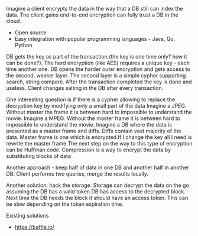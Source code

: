 Imagine a client encrypts the data in the way that a DB still can index the data. The client gains end-to-end encryption can fully trust a DB in the cloud.

* Open source
* Easy integration with popular programming languages - Java, Go, Python


DB gets the key as part of the transaction,(the key is one time only? how it can be done?). The hard encryption (like AES) requires a unique key - each time another one.
DB opens the harder outer encryption and gets access to the second, weaker layer. The second layer is a simple cypher supporting search, string compare.
After the transaction completed the key is done and useless. Client changes salting in the DB after every transaction.

One interesting question is if there is a cypher allowing to replace the decryption key by modifying only a small part of the data
Imagine a JPEG. Without master the frame it is between hard to impossible to understand the movie.
Imagine a MPEG. Without the master frame it is between hard to impossible to understand the movie.
Imagine a DB where the data is presented as a master frame and diffs. Diffs contain vast majority of the data. Master frame is one which is encrypted.If I change the key all I need is rewrite the master frame
The next step on the way to this type of encryption can be Huffman code. Compression is a way to encrypt the data by substituting blocks of data 

Another approach - keep half of data in one DB and another half in another DB. Client performs two queries, merge the results locally.

Another solution: hack the storage. Storage can decrypt the data on the go assuming the DB has a valid token
DB has access to the decrypted block. Next time the DB needs the block it should have an access token. 
This can be slow depending on the token expiration time.

Existing solutions
* https://baffle.io/

